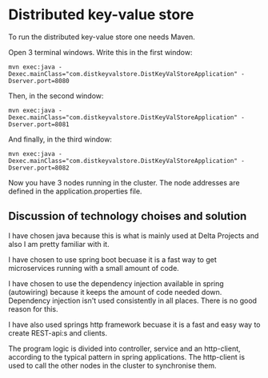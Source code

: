 # Distributed key-value store

To run the distributed key-value store one needs Maven.

Open 3 terminal windows. Write this in the first window:
```
mvn exec:java -Dexec.mainClass="com.distkeyvalstore.DistKeyValStoreApplication" -Dserver.port=8080
```
Then, in the second window:
```
mvn exec:java -Dexec.mainClass="com.distkeyvalstore.DistKeyValStoreApplication" -Dserver.port=8081
```
And finally, in the third window:
```
mvn exec:java -Dexec.mainClass="com.distkeyvalstore.DistKeyValStoreApplication" -Dserver.port=8082
```

Now you have 3 nodes running in the cluster. The node addresses are defined in the application.properties file.

## Discussion of technology choises and solution
I have chosen java because this is what is mainly used at Delta Projects and also I am pretty familiar with it. 

I have chosen to use spring boot becuase it is a fast way to get microservices running with a small amount of code.

I have chosen to use the dependency injection available in spring (autowiring) because it keeps the amount of code needed down. Dependency injection isn't used consistently in all places. There is no good reason for this.

I have also used springs http framework becuase it is a fast and easy way to create REST-api:s and clients.

The program logic is divided into controller, service and an http-client, according to the typical pattern in spring applications.
The http-client is used to call the other nodes in the cluster to synchronise them.
